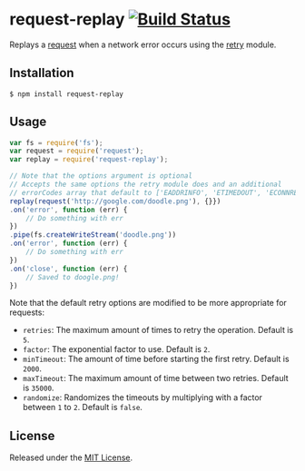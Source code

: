 # request-replay [![Build Status](https://secure.travis-ci.org/IndigoUnited/node-request-replay.png)](http://travis-ci.org/IndigoUnited/node-request-replay.png)

Replays a [request](https://github.com/mikeal/request) when a network error occurs using the [retry](https://github.com/felixge/node-retry) module.


## Installation

`$ npm install request-replay`


## Usage

```js
var fs = require('fs');
var request = require('request');
var replay = require('request-replay');

// Note that the options argument is optional
// Accepts the same options the retry module does and an additional
// errorCodes array that default to ['EADDRINFO', 'ETIMEDOUT', 'ECONNRESET']
replay(request('http://google.com/doodle.png'), {}})
.on('error', function (err) {
    // Do something with err
})
.pipe(fs.createWriteStream('doodle.png'))
.on('error', function (err) {
    // Do something with err
})
.on('close', function (err) {
    // Saved to doogle.png!
})
```

Note that the default retry options are modified to be more appropriate for requests:

* `retries`: The maximum amount of times to retry the operation. Default is `5`.
* `factor`: The exponential factor to use. Default is `2`.
* `minTimeout`: The amount of time before starting the first retry. Default is `2000`.
* `maxTimeout`: The maximum amount of time between two retries. Default is `35000`.
* `randomize`: Randomizes the timeouts by multiplying with a factor between `1` to `2`. Default is `false`.


## License

Released under the [MIT License](http://www.opensource.org/licenses/mit-license.php).
